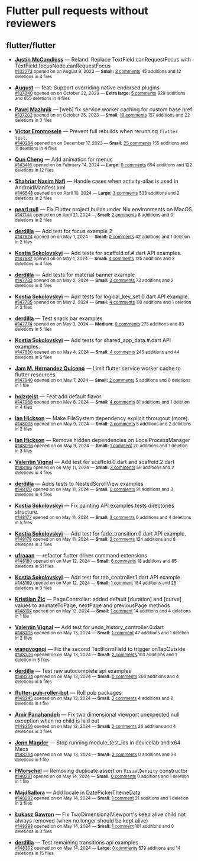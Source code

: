 # Flutter pull requests without reviewers

## flutter/flutter

* **[Justin McCandless](https://github.com/justinmc)** &mdash; Reland: Replace TextField.canRequestFocus with TextField.focusNode.canRequestFocus<br />
    <sub>[#132273](https://github.com/flutter/flutter/pull/132273) opened on on August 9, 2023 &mdash; **Small:** [3 comments](https://github.com/flutter/flutter/pull/132273) 45 additions and 12 deletions in 4 files</sub><br />

* **[August](https://github.com/Gustl22)** &mdash; feat: Support overriding native endorsed plugins<br />
    <sub>[#137040](https://github.com/flutter/flutter/pull/137040) opened on on October 22, 2023 &mdash; **Extra large:** [5 comments](https://github.com/flutter/flutter/pull/137040) 929 additions and 655 deletions in 4 files</sub><br />

* **[Pavel Mazhnik](https://github.com/p-mazhnik)** &mdash; [web] fix service worker caching for custom base href<br />
    <sub>[#137202](https://github.com/flutter/flutter/pull/137202) opened on on October 25, 2023 &mdash; **Small:** [10 comments](https://github.com/flutter/flutter/pull/137202) 157 additions and 22 deletions in 3 files</sub><br />

* **[Victor Eronmosele](https://github.com/victoreronmosele)** &mdash; Prevent full rebuilds when rerunning `flutter test`.<br />
    <sub>[#140284](https://github.com/flutter/flutter/pull/140284) opened on on December 17, 2023 &mdash; **Small:** [25 comments](https://github.com/flutter/flutter/pull/140284) 155 additions and 11 deletions in 4 files</sub><br />

* **[Qun Cheng](https://github.com/QuncCccccc)** &mdash; Add animation for menus<br />
    <sub>[#143416](https://github.com/flutter/flutter/pull/143416) opened on on February 14, 2024 &mdash; **Large:** [0 comments](https://github.com/flutter/flutter/pull/143416) 694 additions and 122 deletions in 12 files</sub><br />

* **[Shahriar Nasim Nafi](https://github.com/SNNafi)** &mdash; Handle cases when activity-alias is used in AndroidManifest.xml<br />
    <sub>[#146548](https://github.com/flutter/flutter/pull/146548) opened on on April 10, 2024 &mdash; **Large:** [3 comments](https://github.com/flutter/flutter/pull/146548) 533 additions and 2 deletions in 2 files</sub><br />

* **[pearl null](https://github.com/asyncmeow)** &mdash; Fix Flutter project builds under Nix environments on MacOS<br />
    <sub>[#147144](https://github.com/flutter/flutter/pull/147144) opened on on April 21, 2024 &mdash; **Small:** [2 comments](https://github.com/flutter/flutter/pull/147144) 8 additions and 0 deletions in 2 files</sub><br />

* **[derdilla](https://github.com/NobodyForNothing)** &mdash; Add test for focus example 2<br />
    <sub>[#147624](https://github.com/flutter/flutter/pull/147624) opened on on May 1, 2024 &mdash; **Small:** [0 comments](https://github.com/flutter/flutter/pull/147624) 42 additions and 1 deletion in 2 files</sub><br />

* **[Kostia Sokolovskyi](https://github.com/ksokolovskyi)** &mdash; Add tests for scaffold.of.#.dart API examples.<br />
    <sub>[#147637](https://github.com/flutter/flutter/pull/147637) opened on on May 1, 2024 &mdash; **Small:** [4 comments](https://github.com/flutter/flutter/pull/147637) 135 additions and 3 deletions in 4 files</sub><br />

* **[derdilla](https://github.com/NobodyForNothing)** &mdash; Add tests for material banner example<br />
    <sub>[#147733](https://github.com/flutter/flutter/pull/147733) opened on on May 2, 2024 &mdash; **Small:** [3 comments](https://github.com/flutter/flutter/pull/147733) 73 additions and 2 deletions in 3 files</sub><br />

* **[Kostia Sokolovskyi](https://github.com/ksokolovskyi)** &mdash; Add tests for logical_key_set.0.dart API example.<br />
    <sub>[#147735](https://github.com/flutter/flutter/pull/147735) opened on on May 2, 2024 &mdash; **Small:** [4 comments](https://github.com/flutter/flutter/pull/147735) 118 additions and 1 deletion in 2 files</sub><br />

* **[derdilla](https://github.com/NobodyForNothing)** &mdash; Test snack bar examples<br />
    <sub>[#147774](https://github.com/flutter/flutter/pull/147774) opened on on May 3, 2024 &mdash; **Medium:** [0 comments](https://github.com/flutter/flutter/pull/147774) 275 additions and 83 deletions in 5 files</sub><br />

* **[Kostia Sokolovskyi](https://github.com/ksokolovskyi)** &mdash; Add tests for shared_app_data.#.dart API examples.<br />
    <sub>[#147830](https://github.com/flutter/flutter/pull/147830) opened on on May 4, 2024 &mdash; **Small:** [4 comments](https://github.com/flutter/flutter/pull/147830) 245 additions and 44 deletions in 5 files</sub><br />

* **[Jam M. Hernandez Quiceno](https://github.com/JamMarHer)** &mdash; Limit flutter service worker cache to flutter resources.<br />
    <sub>[#147940](https://github.com/flutter/flutter/pull/147940) opened on on May 7, 2024 &mdash; **Small:** [2 comments](https://github.com/flutter/flutter/pull/147940) 5 additions and 0 deletions in 1 file</sub><br />

* **[holzgeist](https://github.com/holzgeist)** &mdash; Feat add default flavor<br />
    <sub>[#147968](https://github.com/flutter/flutter/pull/147968) opened on on May 8, 2024 &mdash; **Small:** [4 comments](https://github.com/flutter/flutter/pull/147968) 81 additions and 1 deletion in 4 files</sub><br />

* **[Ian Hickson](https://github.com/Hixie)** &mdash; Make FileSystem dependency explicit througout (more).<br />
    <sub>[#148095](https://github.com/flutter/flutter/pull/148095) opened on on May 9, 2024 &mdash; **Small:** [2 comments](https://github.com/flutter/flutter/pull/148095) 5 additions and 2 deletions in 2 files</sub><br />

* **[Ian Hickson](https://github.com/Hixie)** &mdash; Remove hidden dependencies on LocalProcessManager<br />
    <sub>[#148096](https://github.com/flutter/flutter/pull/148096) opened on on May 9, 2024 &mdash; **Small:** [1 comment](https://github.com/flutter/flutter/pull/148096) 20 additions and 1 deletion in 3 files</sub><br />

* **[Valentin Vignal](https://github.com/ValentinVignal)** &mdash; Add test for scaffold.0.dart and scaffold.2.dart<br />
    <sub>[#148166](https://github.com/flutter/flutter/pull/148166) opened on on May 11, 2024 &mdash; **Small:** [3 comments](https://github.com/flutter/flutter/pull/148166) 56 additions and 2 deletions in 4 files</sub><br />

* **[derdilla](https://github.com/NobodyForNothing)** &mdash; Adds tests to NestedScrollView examples<br />
    <sub>[#148170](https://github.com/flutter/flutter/pull/148170) opened on on May 11, 2024 &mdash; **Small:** [0 comments](https://github.com/flutter/flutter/pull/148170) 91 additions and 3 deletions in 4 files</sub><br />

* **[Kostia Sokolovskyi](https://github.com/ksokolovskyi)** &mdash; Fix painting API examples tests directories structure.<br />
    <sub>[#148177](https://github.com/flutter/flutter/pull/148177) opened on on May 11, 2024 &mdash; **Small:** [3 comments](https://github.com/flutter/flutter/pull/148177) 0 additions and 4 deletions in 5 files</sub><br />

* **[Kostia Sokolovskyi](https://github.com/ksokolovskyi)** &mdash; Add test for fade_transition.0.dart API example.<br />
    <sub>[#148178](https://github.com/flutter/flutter/pull/148178) opened on on May 11, 2024 &mdash; **Small:** [2 comments](https://github.com/flutter/flutter/pull/148178) 124 additions and 8 deletions in 3 files</sub><br />

* **[ufraaan](https://github.com/moroii69)** &mdash; refactor flutter driver command extensions<br />
    <sub>[#148180](https://github.com/flutter/flutter/pull/148180) opened on on May 12, 2024 &mdash; **Small:** [6 comments](https://github.com/flutter/flutter/pull/148180) 18 additions and 65 deletions in 51 files</sub><br />

* **[Kostia Sokolovskyi](https://github.com/ksokolovskyi)** &mdash; Add test for tab_controller.1.dart API example.<br />
    <sub>[#148189](https://github.com/flutter/flutter/pull/148189) opened on on May 12, 2024 &mdash; **Small:** [1 comment](https://github.com/flutter/flutter/pull/148189) 184 additions and 25 deletions in 3 files</sub><br />

* **[Kristijan Žic](https://github.com/KristijanZic)** &mdash; PageController: added default [duration] and [curve] values to animateToPage, nextPage and previousPage methods<br />
    <sub>[#148197](https://github.com/flutter/flutter/pull/148197) opened on on May 12, 2024 &mdash; **Small:** [1 comment](https://github.com/flutter/flutter/pull/148197) 14 additions and 4 deletions in 1 file</sub><br />

* **[Valentin Vignal](https://github.com/ValentinVignal)** &mdash; Add test for undo_history_controller.0.dart<br />
    <sub>[#148205](https://github.com/flutter/flutter/pull/148205) opened on on May 13, 2024 &mdash; **Small:** [1 comment](https://github.com/flutter/flutter/pull/148205) 47 additions and 1 deletion in 2 files</sub><br />

* **[wangyognqi](https://github.com/wyqlxf)** &mdash; Fix the second TextFormField to trigger onTapOutside<br />
    <sub>[#148206](https://github.com/flutter/flutter/pull/148206) opened on on May 13, 2024 &mdash; **Small:** [2 comments](https://github.com/flutter/flutter/pull/148206) 103 additions and 1 deletion in 5 files</sub><br />

* **[derdilla](https://github.com/NobodyForNothing)** &mdash; Test raw autocomplete api examples<br />
    <sub>[#148234](https://github.com/flutter/flutter/pull/148234) opened on on May 13, 2024 &mdash; **Small:** [0 comments](https://github.com/flutter/flutter/pull/148234) 266 additions and 4 deletions in 5 files</sub><br />

* **[flutter-pub-roller-bot](https://github.com/flutter-pub-roller-bot)** &mdash; Roll pub packages<br />
    <sub>[#148245](https://github.com/flutter/flutter/pull/148245) opened on on May 13, 2024 &mdash; **Small:** [2 comments](https://github.com/flutter/flutter/pull/148245) 4 additions and 2 deletions in 1 file</sub><br />

* **[Amir Panahandeh](https://github.com/Amir-P)** &mdash; Fix two dimensional viewport unexpected null exception when no child is laid out<br />
    <sub>[#148256](https://github.com/flutter/flutter/pull/148256) opened on on May 13, 2024 &mdash; **Small:** [2 comments](https://github.com/flutter/flutter/pull/148256) 26 additions and 4 deletions in 3 files</sub><br />

* **[Jenn Magder](https://github.com/jmagman)** &mdash; Stop running module_test_ios in devicelab and x64 Macs<br />
    <sub>[#148264](https://github.com/flutter/flutter/pull/148264) opened on on May 13, 2024 &mdash; **Small:** [3 comments](https://github.com/flutter/flutter/pull/148264) 0 additions and 33 deletions in 1 file</sub><br />

* **[FMorschel](https://github.com/FMorschel)** &mdash; Removing duplicate assert on `VisualDensity` constructor<br />
    <sub>[#148281](https://github.com/flutter/flutter/pull/148281) opened on on May 14, 2024 &mdash; **Small:** [0 comments](https://github.com/flutter/flutter/pull/148281) 0 additions and 1 deletion in 1 file</sub><br />

* **[MajdSallora](https://github.com/MajdSallora)** &mdash; Add locale in DatePickerThemeData<br />
    <sub>[#148292](https://github.com/flutter/flutter/pull/148292) opened on on May 14, 2024 &mdash; **Small:** [1 comment](https://github.com/flutter/flutter/pull/148292) 21 additions and 1 deletion in 2 files</sub><br />

* **[Łukasz Gawron](https://github.com/gawi151)** &mdash; Fix TwoDimensionalViewport's keep alive child not always removed (when no longer should be kept alive)<br />
    <sub>[#148298](https://github.com/flutter/flutter/pull/148298) opened on on May 14, 2024 &mdash; **Small:** [1 comment](https://github.com/flutter/flutter/pull/148298) 101 additions and 0 deletions in 3 files</sub><br />

* **[derdilla](https://github.com/NobodyForNothing)** &mdash; Test remaining transitions api examples<br />
    <sub>[#148302](https://github.com/flutter/flutter/pull/148302) opened on on May 14, 2024 &mdash; **Large:** [0 comments](https://github.com/flutter/flutter/pull/148302) 579 additions and 14 deletions in 15 files</sub><br />

